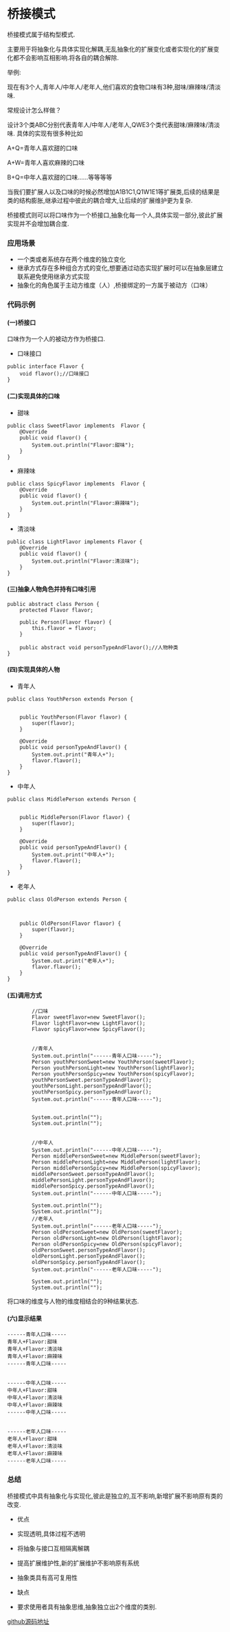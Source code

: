 # 桥接模式

桥接模式属于结构型模式.

主要用于将抽象化与具体实现化解耦,无乱抽象化的扩展变化或者实现化的扩展变化都不会影响互相影响.将各自的耦合解除.

举例:

现在有3个人,青年人/中年人/老年人,他们喜欢的食物口味有3种,甜味/麻辣味/清淡味.

常规设计怎么样做？

设计3个类ABC分别代表青年人/中年人/老年人,QWE3个类代表甜味/麻辣味/清淡味.
具体的实现有很多种比如

A+Q=青年人喜欢甜的口味

A+W=青年人喜欢麻辣的口味

B+Q=中年人喜欢甜的口味......等等等等

当我们要扩展人以及口味的时候必然增加A1B1C1,Q1W1E1等扩展类,后续的结果是类的结构膨胀,继承过程中彼此的耦合增大,让后续的扩展维护更为复杂.

桥接模式则可以将口味作为一个桥接口,抽象化每一个人,具体实现一部分,彼此扩展实现并不会增加耦合度.

### 应用场景

- 一个类或者系统存在两个维度的独立变化
- 继承方式存在多种组合方式的变化,想要通过动态实现扩展时可以在抽象层建立联系避免使用继承方式实现
- 抽象化的角色属于主动方维度（人）,桥接绑定的一方属于被动方（口味）

### 代码示例


#### (一)桥接口

口味作为一个人的被动方作为桥接口.

- 口味接口

```
public interface Flavor {
    void flavor();//口味接口
}

```
#### (二)实现具体的口味

- 甜味

```
public class SweetFlavor implements  Flavor {
    @Override
    public void flavor() {
        System.out.println("Flavor:甜味");
    }
}
```

- 麻辣味

```
public class SpicyFlavor implements  Flavor {
    @Override
    public void flavor() {
        System.out.println("Flavor:麻辣味");
    }
}
```

- 清淡味

```
public class LightFlavor implements Flavor {
    @Override
    public void flavor() {
        System.out.println("Flavor:清淡味");
    }
}
```
#### (三)抽象人物角色并持有口味引用

```
public abstract class Person {
    protected Flavor flavor;

    public Person(Flavor flavor) {
        this.flavor = flavor;
    }

    public abstract void personTypeAndFlavor();//人物种类
}
```

#### (四)实现具体的人物

- 青年人

```
public class YouthPerson extends Person {


    public YouthPerson(Flavor flavor) {
        super(flavor);
    }

    @Override
    public void personTypeAndFlavor() {
        System.out.print("青年人+");
        flavor.flavor();
    }
}
```

- 中年人

```
public class MiddlePerson extends Person {


    public MiddlePerson(Flavor flavor) {
        super(flavor);
    }

    @Override
    public void personTypeAndFlavor() {
        System.out.print("中年人+");
        flavor.flavor();
    }
}
```

- 老年人

```
public class OldPerson extends Person {



    public OldPerson(Flavor flavor) {
        super(flavor);
    }

    @Override
    public void personTypeAndFlavor() {
        System.out.print("老年人+");
        flavor.flavor();
    }
}
```


#### (五)调用方式

```
        //口味
        Flavor sweetFlavor=new SweetFlavor();
        Flavor lightFlavor=new LightFlavor();
        Flavor spicyFlavor=new SpicyFlavor();


        //青年人
        System.out.println("------青年人口味-----");
        Person youthPersonSweet=new YouthPerson(sweetFlavor);
        Person youthPersonLight=new YouthPerson(lightFlavor);
        Person youthPersonSpicy=new YouthPerson(spicyFlavor);
        youthPersonSweet.personTypeAndFlavor();
        youthPersonLight.personTypeAndFlavor();
        youthPersonSpicy.personTypeAndFlavor();
        System.out.println("------青年人口味-----");


        System.out.println("");
        System.out.println("");


        //中年人
        System.out.println("------中年人口味-----");
        Person middlePersonSweet=new MiddlePerson(sweetFlavor);
        Person middlePersonLight=new MiddlePerson(lightFlavor);
        Person middlePersonSpicy=new MiddlePerson(spicyFlavor);
        middlePersonSweet.personTypeAndFlavor();
        middlePersonLight.personTypeAndFlavor();
        middlePersonSpicy.personTypeAndFlavor();
        System.out.println("------中年人口味-----");

        System.out.println("");
        System.out.println("");
        //老年人
        System.out.println("------老年人口味-----");
        Person oldPersonSweet=new OldPerson(sweetFlavor);
        Person oldPersonLight=new OldPerson(lightFlavor);
        Person oldPersonSpicy=new OldPerson(spicyFlavor);
        oldPersonSweet.personTypeAndFlavor();
        oldPersonLight.personTypeAndFlavor();
        oldPersonSpicy.personTypeAndFlavor();
        System.out.println("------老年人口味-----");

        System.out.println("");
        System.out.println("");
```


将口味的维度与人物的维度相结合的9种结果状态.

#### (六)显示结果

```
------青年人口味-----
青年人+Flavor:甜味
青年人+Flavor:清淡味
青年人+Flavor:麻辣味
------青年人口味-----


------中年人口味-----
中年人+Flavor:甜味
中年人+Flavor:清淡味
中年人+Flavor:麻辣味
------中年人口味-----


------老年人口味-----
老年人+Flavor:甜味
老年人+Flavor:清淡味
老年人+Flavor:麻辣味
------老年人口味-----
```

### 总结

桥接模式中具有抽象化与实现化,彼此是独立的,互不影响,新增扩展不影响原有类的改变.

- 优点
 - 实现透明,具体过程不透明
 - 将抽象与接口互相隔离解耦
 - 提高扩展维护性,新的扩展维护不影响原有系统
 - 抽象类具有高可复用性 

- 缺点
 - 要求使用者具有抽象思维,抽象独立出2个维度的类别.

 
[github源码地址](https://github.com/Allure0/AndroidDesignPattern/blob/master/app/src/main/java/com/allure/designPattern/bridge/BridgeTest.java)  
